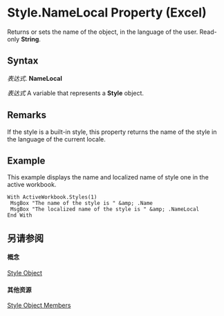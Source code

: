 
# Style.NameLocal Property (Excel)

Returns or sets the name of the object, in the language of the user. Read-only  **String**.


## Syntax

 _表达式_. **NameLocal**

 _表达式_ A variable that represents a **Style** object.


## Remarks

If the style is a built-in style, this property returns the name of the style in the language of the current locale.


## Example

This example displays the name and localized name of style one in the active workbook.


```
With ActiveWorkbook.Styles(1) 
 MsgBox "The name of the style is " &amp; .Name 
 MsgBox "The localized name of the style is " &amp; .NameLocal 
End With
```


## 另请参阅


#### 概念


[Style Object](3c1e9184-0075-5f46-9a1a-0b61d874d1f8.md)
#### 其他资源


[Style Object Members](http://msdn.microsoft.com/library/78f477c9-4033-e7c5-fc3d-7ba025392d31%28Office.15%29.aspx)